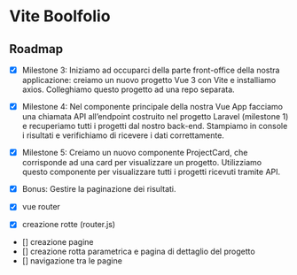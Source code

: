 # Vite Boolfolio

## Roadmap

-   [x] Milestone 3: Iniziamo ad occuparci della parte front-office della nostra applicazione: creiamo un nuovo progetto Vue 3 con Vite e installiamo axios. Colleghiamo questo progetto ad una repo separata.
-   [x] Milestone 4: Nel componente principale della nostra Vue App facciamo una chiamata API all’endpoint costruito nel progetto Laravel (milestone 1) e recuperiamo tutti i progetti dal nostro back-end. Stampiamo in console i risultati e verifichiamo di ricevere i dati correttamente.
-   [x] Milestone 5: Creiamo un nuovo componente ProjectCard, che corrisponde ad una card per visualizzare un progetto. Utilizziamo questo componente per visualizzare tutti i progetti ricevuti tramite API.

-   [x] Bonus: Gestire la paginazione dei risultati.

-   [x] vue router
-   [x] creazione rotte (router.js)
-   [] creazione pagine
-   [] creazione rotta parametrica e pagina di dettaglio del progetto
-   [] navigazione tra le pagine
